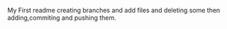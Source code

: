 My First readme
creating branches and add files and deleting some then adding,commiting and pushing them.

